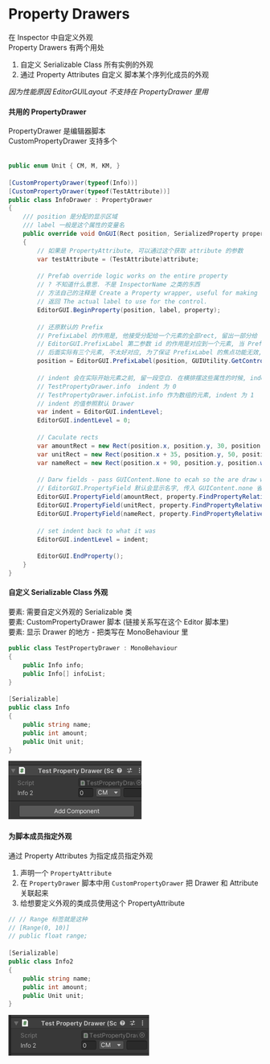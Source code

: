 ﻿Property Drawers
==
在 Inspector 中自定义外观  
Property Drawers 有两个用处  
1. 自定义 Serializable Class 所有实例的外观  
2. 通过 Property Attributes 自定义 脚本某个序列化成员的外观  

_因为性能原因 EditorGUILayout 不支持在 PropertyDrawer 里用_

#### 共用的 PropertyDrawer
PropertyDrawer 是编辑器脚本  
CustomPropertyDrawer 支持多个
```c#

public enum Unit { CM, M, KM, }

[CustomPropertyDrawer(typeof(Info))]
[CustomPropertyDrawer(typeof(TestAttribute))]
public class InfoDrawer : PropertyDrawer
{
    /// position 是分配的显示区域
    /// label 一般是这个属性的变量名
    public override void OnGUI(Rect position, SerializedProperty property, GUIContent label)
    {
        // 如果是 PropertyAttribute, 可以通过这个获取 attribute 的参数
        var testAttribute = (TestAttribute)attribute;
        
        // Prefab override logic works on the entire property  
        // ? 不知道什么意思. 不是 InspectorName 之类的东西
        // 方法自己的注释是 Create a Property wrapper, useful for making regular GUI controls work with SerializedProperty.
        // 返回 The actual label to use for the control.
        EditorGUI.BeginProperty(position, label, property);
        
        // 还原默认的 Prefix
        // PrefixLabel 的作用是, 他接受分配给一个元素的全部rect, 留出一部分给 label, 返回剩下的 rect 给元素自身. 点击 PrefixLabel 时, 对应元素会获得焦点.
        // EditorGUI.PrefixLabel 第二参数 id 的作用是对应到一个元素, 当 PrefixLabel 被点击的时候, 这个元素可以获得焦点, 当传0的时候会自动对应到下一个元素 
        // 后面实际有三个元素, 不太好对应, 为了保证 PrefixLabel 的焦点功能无效, 传入一个没人用的 id
        position = EditorGUI.PrefixLabel(position, GUIUtility.GetControlID(FocusType.Passive), label);
        
        // indent 会在实际开始元素之前, 留一段空白. 在横排摆这些属性的时候, indent 生效的话会前面会异常留空. 把他临时置0, 保证布局和预想的一样
        // TestPropertyDrawer.info  indent 为 0
        // TestPropertyDrawer.infoList.info 作为数组的元素, indent 为 1
        // indent 的值参照默认 Drawer
        var indent = EditorGUI.indentLevel;
        EditorGUI.indentLevel = 0;
        
        // Caculate rects
        var amountRect = new Rect(position.x, position.y, 30, position.height);
        var unitRect = new Rect(position.x + 35, position.y, 50, position.height);
        var nameRect = new Rect(position.x + 90, position.y, position.width - 90, position.height);
        
        // Darw fields - pass GUIContent.None to ecah so the are draw without labels
        // EditorGUI.PropertyField 默认会显示名字, 传入 GUIContent.none 省略掉. 也可以传入 new GUIContent("123") 来指定
        EditorGUI.PropertyField(amountRect, property.FindPropertyRelative("amount"), GUIContent.none);
        EditorGUI.PropertyField(unitRect, property.FindPropertyRelative("unit"), GUIContent.none);
        EditorGUI.PropertyField(nameRect, property.FindPropertyRelative("name"), GUIContent.none);
        
        // set indent back to what it was
        EditorGUI.indentLevel = indent;
        
        EditorGUI.EndProperty();
    }
}
```

#### 自定义 Serializable Class 外观  
要素: 需要自定义外观的 Serializable 类  
要素: CustomPropertyDrawer 脚本 (链接关系写在这个 Editor 脚本里)  
要素: 显示 Drawer 的地方 - 把类写在 MonoBehaviour 里  
```c#
public class TestPropertyDrawer : MonoBehaviour
{
    public Info info;
    public Info[] infoList;
}

[Serializable]
public class Info
{
    public string name;
    public int amount;
    public Unit unit;
}
```
![CustomPropertyDrawer_Class.png](Icons/CustomPropertyDrawer_Class.png)  

#### 为脚本成员指定外观  
通过 Property Attributes 为指定成员指定外观  
1. 声明一个 `PropertyAttribute`  
2. 在 `PropertyDrawer` 脚本中用 `CustomPropertyDrawer` 把 Drawer 和 Attribute 关联起来  
3. 给想要定义外观的类成员使用这个 PropertyAttribute  
```c#
// // Range 标签就是这种
// [Range(0, 10)]
// public float range;

[Serializable]
public class Info2
{
    public string name;
    public int amount;
    public Unit unit;
}

```
![CustomPropertyDrawer_PropertyAttribute.png](Icons/CustomPropertyDrawer_PropertyAttribute.png)  